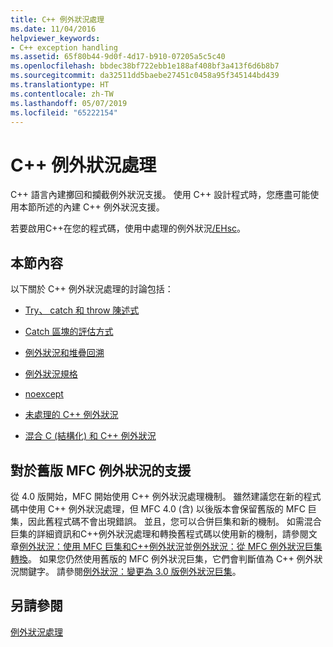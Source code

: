 ```yaml
---
title: C++ 例外狀況處理
ms.date: 11/04/2016
helpviewer_keywords:
- C++ exception handling
ms.assetid: 65f80b44-9d0f-4d17-b910-07205a5c5c40
ms.openlocfilehash: bbdec38bf722ebb1e188af408bf3a413f6d6b8b7
ms.sourcegitcommit: da32511dd5baebe27451c0458a95f345144bd439
ms.translationtype: HT
ms.contentlocale: zh-TW
ms.lasthandoff: 05/07/2019
ms.locfileid: "65222154"
---
```

# <a name="c-exception-handling"></a>C++ 例外狀況處理

C++ 語言內建擲回和攔截例外狀況支援。 使用 C++ 設計程式時，您應盡可能使用本節所述的內建 C++ 例外狀況支援。

若要啟用C++在您的程式碼，使用中處理的例外狀況[/EHsc](../build/reference/eh-exception-handling-model.md)。

## <a name="in-this-section"></a>本節內容

以下關於 C++ 例外狀況處理的討論包括：

- [Try、 catch 和 throw 陳述式](../cpp/try-throw-and-catch-statements-cpp.md)

- [Catch 區塊的評估方式](../cpp/how-catch-blocks-are-evaluated-cpp.md)

- [例外狀況和堆疊回溯](../cpp/exceptions-and-stack-unwinding-in-cpp.md)

- [例外狀況規格](../cpp/exception-specifications-throw-cpp.md)

- [noexcept](../cpp/noexcept-cpp.md)

- [未處理的 C++ 例外狀況](../cpp/unhandled-cpp-exceptions.md)

- [混合 C (結構化) 和 C++ 例外狀況](../cpp/mixing-c-structured-and-cpp-exceptions.md)

## <a name="support-for-earlier-mfc-exceptions"></a>對於舊版 MFC 例外狀況的支援

從 4.0 版開始，MFC 開始使用 C++ 例外狀況處理機制。 雖然建議您在新的程式碼中使用 C++ 例外狀況處理，但 MFC 4.0 (含) 以後版本會保留舊版的 MFC 巨集，因此舊程式碼不會出現錯誤。 並且，您可以合併巨集和新的機制。 如需混合巨集的詳細資訊和C++例外狀況處理和轉換舊程式碼以使用新的機制，請參閱文章[例外狀況：使用 MFC 巨集和C++例外狀況](../mfc/exceptions-using-mfc-macros-and-cpp-exceptions.md)並[例外狀況：從 MFC 例外狀況巨集轉換](../mfc/exceptions-converting-from-mfc-exception-macros.md)。 如果您仍然使用舊版的 MFC 例外狀況巨集，它們會判斷值為 C++ 例外狀況關鍵字。 請參閱[例外狀況：變更為 3.0 版例外狀況巨集](../mfc/exceptions-changes-to-exception-macros-in-version-3-0.md)。

## <a name="see-also"></a>另請參閱

[例外狀況處理](../cpp/exception-handling-in-visual-cpp.md)